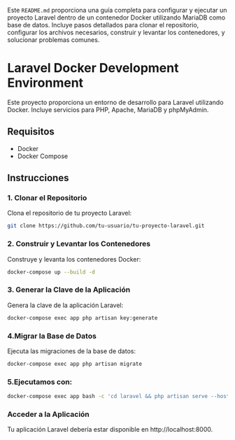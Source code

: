 Este `README.md` proporciona una guía completa para configurar y ejecutar un proyecto Laravel dentro de un contenedor Docker utilizando MariaDB como base de datos. Incluye pasos detallados para clonar el repositorio, configurar los archivos necesarios, construir y levantar los contenedores, y solucionar problemas comunes.

# Laravel Docker Development Environment

Este proyecto proporciona un entorno de desarrollo para Laravel utilizando Docker. Incluye servicios para PHP, Apache, MariaDB y phpMyAdmin.

## Requisitos

- Docker
- Docker Compose

## Instrucciones

### 1. Clonar el Repositorio

Clona el repositorio de tu proyecto Laravel:

```bash
git clone https://github.com/tu-usuario/tu-proyecto-laravel.git
```

### 2. Construir y Levantar los Contenedores
Construye y levanta los contenedores Docker:

```bash
docker-compose up --build -d
```
### 3. Generar la Clave de la Aplicación
Genera la clave de la aplicación Laravel:

```bash
docker-compose exec app php artisan key:generate
```
### 4.Migrar la Base de Datos
Ejecuta las migraciones de la base de datos:

```bash
docker-compose exec app php artisan migrate
```

### 5.Ejecutamos con:
```bash
docker-compose exec app bash -c 'cd laravel && php artisan serve --host=0.0.0.0 --port=8000'
```

###  Acceder a la Aplicación
Tu aplicación Laravel debería estar disponible en http://localhost:8000.